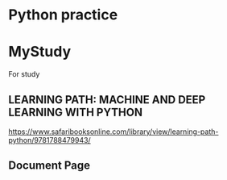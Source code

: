 # Python practice
# MyStudy
For study

## LEARNING PATH: MACHINE AND DEEP LEARNING WITH PYTHON
https://www.safaribooksonline.com/library/view/learning-path-python/9781788479943/


## Document Page

